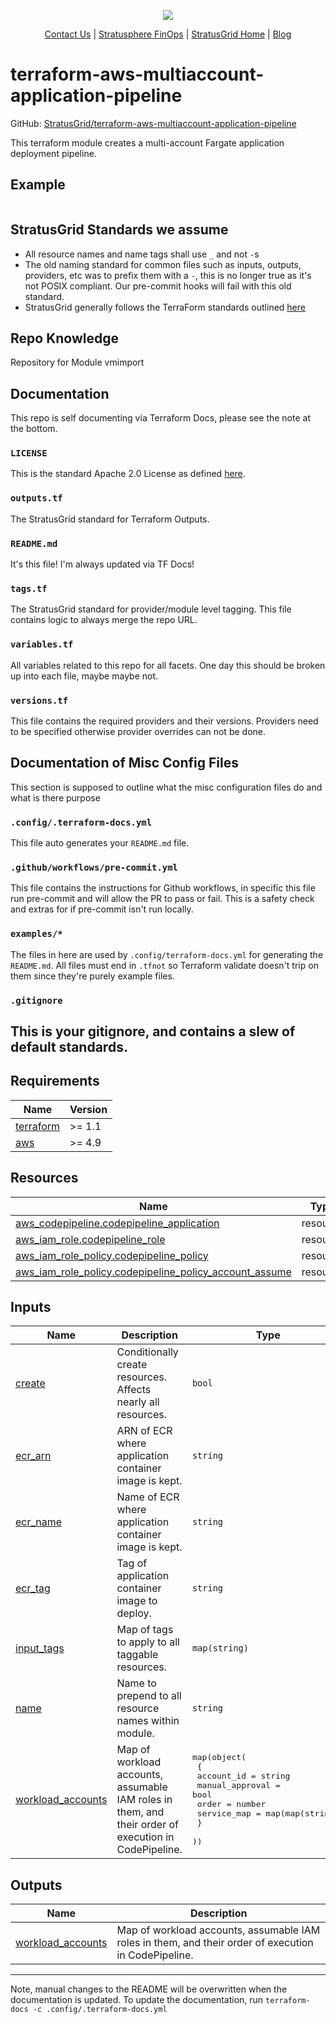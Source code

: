 <!-- BEGIN_TF_DOCS -->
<p align="center">
  <img src="https://github.com/StratusGrid/terraform-readme-template/blob/main/header/stratusgrid-logo-smaller.jpg?raw=true" />
  <p align="center">
    <a href="https://stratusgrid.com/book-a-consultation">Contact Us</a> |
    <a href="https://stratusgrid.com/cloud-cost-optimization-dashboard">Stratusphere FinOps</a> |
    <a href="https://stratusgrid.com">StratusGrid Home</a> |
    <a href="https://stratusgrid.com/blog">Blog</a>
  </p>
</p>

# terraform-aws-multiaccount-application-pipeline
GitHub: [StratusGrid/terraform-aws-multiaccount-application-pipeline](https://github.com/StratusGrid/terraform-aws-multiaccount-application-pipeline)

This terraform module creates a multi-account Fargate application deployment pipeline.

## Example
```hcl

```
## StratusGrid Standards we assume
- All resource names and name tags shall use `_` and not `-`s
- The old naming standard for common files such as inputs, outputs, providers, etc was to prefix them with a `-`, this is no longer true as it's not POSIX compliant. Our pre-commit hooks will fail with this old standard.
- StratusGrid generally follows the TerraForm standards outlined [here](https://www.terraform-best-practices.com/naming)
## Repo Knowledge
Repository for Module vmimport
## Documentation
This repo is self documenting via Terraform Docs, please see the note at the bottom.
### `LICENSE`
This is the standard Apache 2.0 License as defined [here](https://stratusgrid.atlassian.net/wiki/spaces/TK/pages/2121728017/StratusGrid+Terraform+Module+Requirements).
### `outputs.tf`
The StratusGrid standard for Terraform Outputs.
### `README.md`
It's this file! I'm always updated via TF Docs!
### `tags.tf`
The StratusGrid standard for provider/module level tagging. This file contains logic to always merge the repo URL.
### `variables.tf`
All variables related to this repo for all facets.
One day this should be broken up into each file, maybe maybe not.
### `versions.tf`
This file contains the required providers and their versions. Providers need to be specified otherwise provider overrides can not be done.
## Documentation of Misc Config Files
This section is supposed to outline what the misc configuration files do and what is there purpose
### `.config/.terraform-docs.yml`
This file auto generates your `README.md` file.
### `.github/workflows/pre-commit.yml`
This file contains the instructions for Github workflows, in specific this file run pre-commit and will allow the PR to pass or fail. This is a safety check and extras for if pre-commit isn't run locally.
### `examples/*`
The files in here are used by `.config/terraform-docs.yml` for generating the `README.md`. All files must end in `.tfnot` so Terraform validate doesn't trip on them since they're purely example files.
### `.gitignore`
This is your gitignore, and contains a slew of default standards.
---
## Requirements

| Name | Version |
|------|---------|
| <a name="requirement_terraform"></a> [terraform](#requirement\_terraform) | >= 1.1 |
| <a name="requirement_aws"></a> [aws](#requirement\_aws) | >= 4.9 |
## Resources

| Name | Type |
|------|------|
| [aws_codepipeline.codepipeline_application](https://registry.terraform.io/providers/hashicorp/aws/latest/docs/resources/codepipeline) | resource |
| [aws_iam_role.codepipeline_role](https://registry.terraform.io/providers/hashicorp/aws/latest/docs/resources/iam_role) | resource |
| [aws_iam_role_policy.codepipeline_policy](https://registry.terraform.io/providers/hashicorp/aws/latest/docs/resources/iam_role_policy) | resource |
| [aws_iam_role_policy.codepipeline_policy_account_assume](https://registry.terraform.io/providers/hashicorp/aws/latest/docs/resources/iam_role_policy) | resource |
## Inputs

| Name | Description | Type | Default | Required |
|------|-------------|------|---------|:--------:|
| <a name="input_create"></a> [create](#input\_create) | Conditionally create resources. Affects nearly all resources. | `bool` | `true` | no |
| <a name="input_ecr_arn"></a> [ecr\_arn](#input\_ecr\_arn) | ARN of ECR where application container image is kept. | `string` | n/a | yes |
| <a name="input_ecr_name"></a> [ecr\_name](#input\_ecr\_name) | Name of ECR where application container image is kept. | `string` | n/a | yes |
| <a name="input_ecr_tag"></a> [ecr\_tag](#input\_ecr\_tag) | Tag of application container image to deploy. | `string` | n/a | yes |
| <a name="input_input_tags"></a> [input\_tags](#input\_input\_tags) | Map of tags to apply to all taggable resources. | `map(string)` | <pre>{<br>  "Provisioner": "Terraform"<br>}</pre> | no |
| <a name="input_name"></a> [name](#input\_name) | Name to prepend to all resource names within module. | `string` | `"codepipline-module"` | no |
| <a name="input_workload_accounts"></a> [workload\_accounts](#input\_workload\_accounts) | Map of workload accounts, assumable IAM roles in them, and their order of execution in CodePipeline. | <pre>map(object(<br>    {<br>      account_id      = string<br>      manual_approval = bool<br>      order           = number<br>      service_map     = map(map(string))<br>    }<br>  ))</pre> | n/a | yes |
## Outputs

| Name | Description |
|------|-------------|
| <a name="output_workload_accounts"></a> [workload\_accounts](#output\_workload\_accounts) | Map of workload accounts, assumable IAM roles in them, and their order of execution in CodePipeline. |
---
Note, manual changes to the README will be overwritten when the documentation is updated. To update the documentation, run `terraform-docs -c .config/.terraform-docs.yml`
<!-- END_TF_DOCS -->